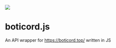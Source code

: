 ![](https://media.discordapp.net/attachments/737026187037245541/879309718793904148/IMG_20210823_120138.jpg)
# boticord.js
An API wrapper for https://boticord.top/ written in JS
